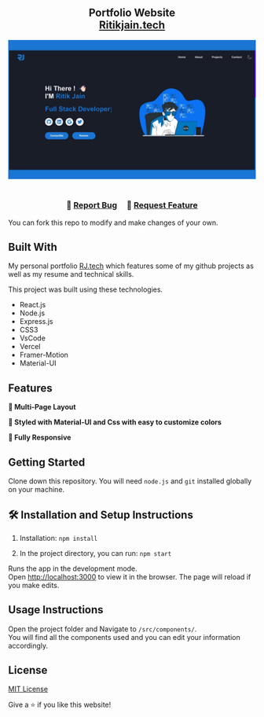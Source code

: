 <h2 align="center">
  Portfolio Website<br/>
  <a href="https://portfolio-rust-iota.vercel.app/" target="_blank">Ritikjain.tech</a>
</h2>
<div align="center">
  <img alt="Demo" src="./image/portofiorj.jpg" />
</div>

<br/>

<h3 align="center">
    🔹
    <a href="https://github.com/ritik2727/Personal-Portfolio/issues">Report Bug</a> &nbsp; &nbsp;
    🔹
    <a href="https://github.com/ritik2727/Personal-Portfolio/issues">Request Feature</a>
</h3>

You can fork this repo to modify and make changes of your own.

## Built With

My personal portfolio <a href="https://portfolio-rust-iota.vercel.app/" target="_blank">RJ.tech</a> which features some of my github projects as well as my resume and technical skills.<br/>

This project was built using these technologies.

- React.js
- Node.js
- Express.js
- CSS3
- VsCode
- Vercel
- Framer-Motion
- Material-UI

## Features

**📖 Multi-Page Layout**

**🎨 Styled with Material-UI and Css with easy to customize colors**

**📱 Fully Responsive**

## Getting Started

Clone down this repository. You will need `node.js` and `git` installed globally on your machine.

## 🛠 Installation and Setup Instructions

1. Installation: `npm install`

2. In the project directory, you can run: `npm start`

Runs the app in the development mode.\
Open [http://localhost:3000](http://localhost:3000) to view it in the browser.
The page will reload if you make edits.

## Usage Instructions

Open the project folder and Navigate to `/src/components/`. <br/>
You will find all the components used and you can edit your information accordingly.

## License
[MIT License](LICENSE)

Give a ⭐ if you like this website!

